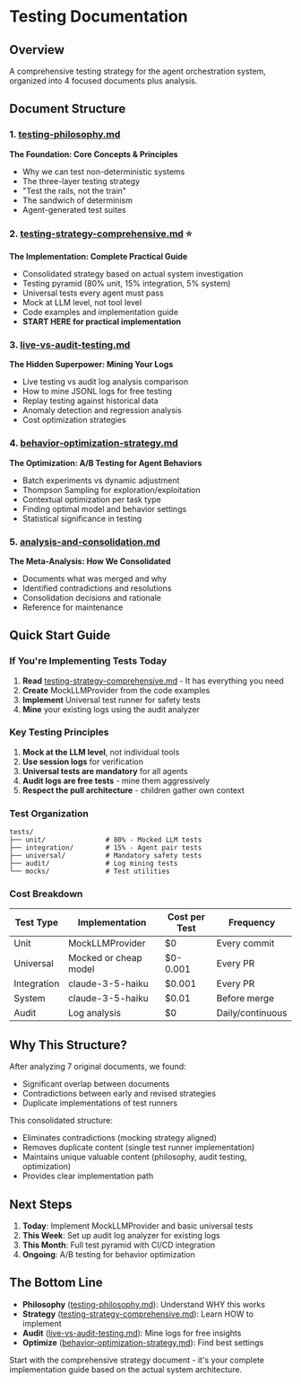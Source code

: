 # Testing Documentation

## Overview

A comprehensive testing strategy for the agent orchestration system, organized into 4 focused documents plus analysis.

## Document Structure

### 1. [testing-philosophy.md](testing-philosophy.md)
**The Foundation: Core Concepts & Principles**
- Why we can test non-deterministic systems
- The three-layer testing strategy
- "Test the rails, not the train"
- The sandwich of determinism
- Agent-generated test suites

### 2. [testing-strategy-comprehensive.md](testing-strategy-comprehensive.md) ⭐
**The Implementation: Complete Practical Guide**
- Consolidated strategy based on actual system investigation
- Testing pyramid (80% unit, 15% integration, 5% system)
- Universal tests every agent must pass
- Mock at LLM level, not tool level
- Code examples and implementation guide
- **START HERE for practical implementation**

### 3. [live-vs-audit-testing.md](live-vs-audit-testing.md)
**The Hidden Superpower: Mining Your Logs**
- Live testing vs audit log analysis comparison
- How to mine JSONL logs for free testing
- Replay testing against historical data
- Anomaly detection and regression analysis
- Cost optimization strategies

### 4. [behavior-optimization-strategy.md](behavior-optimization-strategy.md)
**The Optimization: A/B Testing for Agent Behaviors**
- Batch experiments vs dynamic adjustment
- Thompson Sampling for exploration/exploitation
- Contextual optimization per task type
- Finding optimal model and behavior settings
- Statistical significance in testing

### 5. [analysis-and-consolidation.md](analysis-and-consolidation.md)
**The Meta-Analysis: How We Consolidated**
- Documents what was merged and why
- Identified contradictions and resolutions
- Consolidation decisions and rationale
- Reference for maintenance

## Quick Start Guide

### If You're Implementing Tests Today

1. **Read** [testing-strategy-comprehensive.md](testing-strategy-comprehensive.md) - It has everything you need
2. **Create** MockLLMProvider from the code examples
3. **Implement** Universal test runner for safety tests
4. **Mine** your existing logs using the audit analyzer

### Key Testing Principles

1. **Mock at the LLM level**, not individual tools
2. **Use session logs** for verification 
3. **Universal tests are mandatory** for all agents
4. **Audit logs are free tests** - mine them aggressively
5. **Respect the pull architecture** - children gather own context

### Test Organization

```
tests/
├── unit/               # 80% - Mocked LLM tests
├── integration/        # 15% - Agent pair tests
├── universal/          # Mandatory safety tests
├── audit/              # Log mining tests
└── mocks/              # Test utilities
```

### Cost Breakdown

| Test Type | Implementation | Cost per Test | Frequency |
|-----------|---------------|---------------|-----------|
| Unit | MockLLMProvider | $0 | Every commit |
| Universal | Mocked or cheap model | $0-0.001 | Every PR |
| Integration | claude-3-5-haiku | $0.001 | Every PR |
| System | claude-3-5-haiku | $0.01 | Before merge |
| Audit | Log analysis | $0 | Daily/continuous |

## Why This Structure?

After analyzing 7 original documents, we found:
- Significant overlap between documents
- Contradictions between early and revised strategies
- Duplicate implementations of test runners

This consolidated structure:
- Eliminates contradictions (mocking strategy aligned)
- Removes duplicate content (single test runner implementation)
- Maintains unique valuable content (philosophy, audit testing, optimization)
- Provides clear implementation path

## Next Steps

1. **Today**: Implement MockLLMProvider and basic universal tests
2. **This Week**: Set up audit log analyzer for existing logs
3. **This Month**: Full test pyramid with CI/CD integration
4. **Ongoing**: A/B testing for behavior optimization

## The Bottom Line

- **Philosophy** ([testing-philosophy.md](testing-philosophy.md)): Understand WHY this works
- **Strategy** ([testing-strategy-comprehensive.md](testing-strategy-comprehensive.md)): Learn HOW to implement
- **Audit** ([live-vs-audit-testing.md](live-vs-audit-testing.md)): Mine logs for free insights
- **Optimize** ([behavior-optimization-strategy.md](behavior-optimization-strategy.md)): Find best settings

Start with the comprehensive strategy document - it's your complete implementation guide based on the actual system architecture.